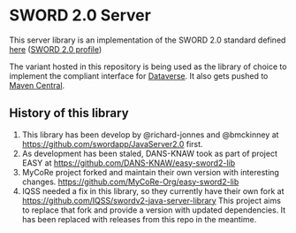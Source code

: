 SWORD 2.0 Server
================

This server library is an implementation of the SWORD 2.0 standard defined [here](https://sword.cottagelabs.com/previous-versions-of-sword/sword-v2/sword-v2-specifications/)
([SWORD 2.0 profile](http://swordapp.github.io/SWORDv2-Profile/SWORDProfile.html))

The variant hosted in this repository is being used as the library of choice to implement the compliant interface
for [Dataverse](https://dataverse.org). It also gets pushed to [Maven Central](https://mvnrepository.com/artifact/io.gdcc/sword2-server).

## History of this library

1. This library has been develop by @richard-jonnes and @bmckinney at https://github.com/swordapp/JavaServer2.0 first.
2. As development has been staled, DANS-KNAW took as part of project EASY at https://github.com/DANS-KNAW/easy-sword2-lib
3. MyCoRe project forked and maintain their own version with interesting changes. https://github.com/MyCoRe-Org/easy-sword2-lib
4. IQSS needed a fix in this library, so they currently have their own fork at https://github.com/IQSS/swordv2-java-server-library
   This project aims to replace that fork and provide a version with updated dependencies. It has been replaced with
   releases from this repo in the meantime.
